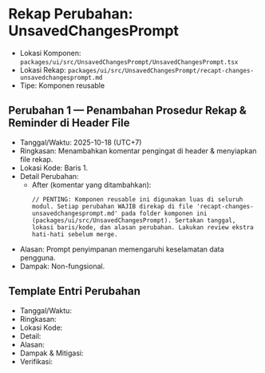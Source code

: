 # Rekap Perubahan: UnsavedChangesPrompt

- Lokasi Komponen: `packages/ui/src/UnsavedChangesPrompt/UnsavedChangesPrompt.tsx`
- Lokasi Rekap: `packages/ui/src/UnsavedChangesPrompt/recapt-changes-unsavedchangesprompt.md`
- Tipe: Komponen reusable

## Perubahan 1 — Penambahan Prosedur Rekap & Reminder di Header File
- Tanggal/Waktu: 2025-10-18 (UTC+7)
- Ringkasan: Menambahkan komentar pengingat di header & menyiapkan file rekap.
- Lokasi Kode: Baris 1.
- Detail Perubahan:
  - After (komentar yang ditambahkan):
    ```tsx
    // PENTING: Komponen reusable ini digunakan luas di seluruh modul. Setiap perubahan WAJIB direkap di file 'recapt-changes-unsavedchangesprompt.md' pada folder komponen ini (packages/ui/src/UnsavedChangesPrompt). Sertakan tanggal, lokasi baris/kode, dan alasan perubahan. Lakukan review ekstra hati-hati sebelum merge.
    ```
- Alasan: Prompt penyimpanan memengaruhi keselamatan data pengguna.
- Dampak: Non-fungsional.

## Template Entri Perubahan
- Tanggal/Waktu:
- Ringkasan:
- Lokasi Kode:
- Detail:
- Alasan:
- Dampak & Mitigasi:
- Verifikasi: